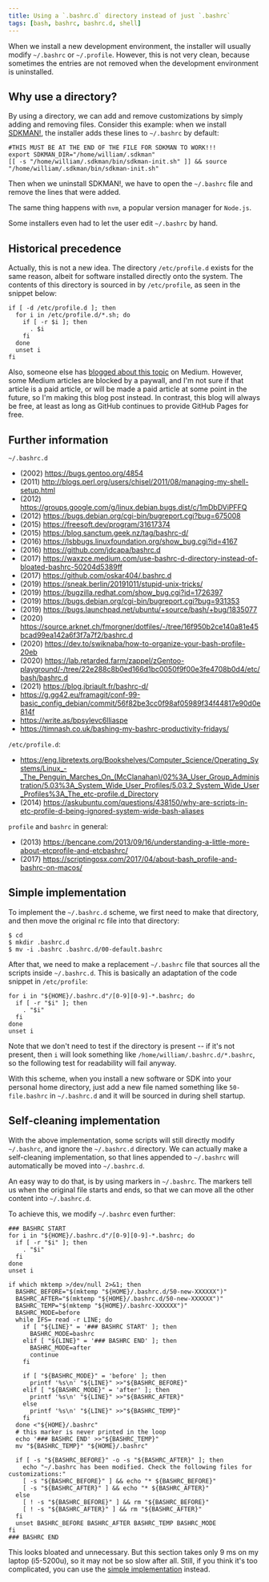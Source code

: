 ```yaml
---
title: Using a `.bashrc.d` directory instead of just `.bashrc`
tags: [bash, bashrc, bashrc.d, shell]
---
```


When we install a new development environment, the installer will usually modify `~/.bashrc` or `~/.profile`. However, this is not very clean, because sometimes the entries are not removed when the development environment is uninstalled.

<!-- truncate -->

## Why use a directory?

By using a directory, we can add and remove customizations by simply adding and removing files. Consider this example: when we install [SDKMAN!](https://sdkman.io/), the installer adds these lines to `~/.bashrc` by default:

```shell
#THIS MUST BE AT THE END OF THE FILE FOR SDKMAN TO WORK!!!
export SDKMAN_DIR="/home/william/.sdkman"
[[ -s "/home/william/.sdkman/bin/sdkman-init.sh" ]] && source "/home/william/.sdkman/bin/sdkman-init.sh"
```

Then when we uninstall SDKMAN!, we have to open the `~/.bashrc` file and remove the lines that were added.

The same thing happens with `nvm`, a popular version manager for `Node.js`.

Some installers even had to let the user edit `~/.bashrc` by hand.

## Historical precedence

Actually, this is not a new idea. The directory `/etc/profile.d` exists for the same reason, albeit for software installed directly onto the system. The contents of this directory is sourced in by `/etc/profile`, as seen in the snippet below:

```shell
if [ -d /etc/profile.d ]; then
  for i in /etc/profile.d/*.sh; do
    if [ -r $i ]; then
      . $i
    fi
  done
  unset i
fi
```

Also, someone else has [blogged about this topic](https://waxzce.medium.com/use-bashrc-d-directory-instead-of-bloated-bashrc-50204d5389ff) on Medium. However, some Medium articles are blocked by a paywall, and I'm not sure if that article is a paid article, or will be made a paid article at some point in the future, so I'm making this blog post instead. In contrast, this blog will always be free, at least as long as GitHub continues to provide GitHub Pages for free.

## Further information

`~/.bashrc.d`

- (2002) https://bugs.gentoo.org/4854
- (2011) http://blogs.perl.org/users/chisel/2011/08/managing-my-shell-setup.html
- (2012) https://groups.google.com/g/linux.debian.bugs.dist/c/1mDbDViPFFQ
- (2012) https://bugs.debian.org/cgi-bin/bugreport.cgi?bug=675008
- (2015) https://freesoft.dev/program/31617374
- (2015) https://blog.sanctum.geek.nz/tag/bashrc-d/
- (2016) https://lsbbugs.linuxfoundation.org/show_bug.cgi?id=4167
- (2016) https://github.com/jdcapa/bashrc.d
- (2017) https://waxzce.medium.com/use-bashrc-d-directory-instead-of-bloated-bashrc-50204d5389ff
- (2017) https://github.com/oskar404/.bashrc.d
- (2019) https://sneak.berlin/20191011/stupid-unix-tricks/
- (2019) https://bugzilla.redhat.com/show_bug.cgi?id=1726397
- (2019) https://bugs.debian.org/cgi-bin/bugreport.cgi?bug=931353
- (2019) https://bugs.launchpad.net/ubuntu/+source/bash/+bug/1835077
- (2020) https://source.arknet.ch/fmorgner/dotfiles/-/tree/16f950b2ce140a81e45bcad99ea142a6f3f7a7f2/bashrc.d
- (2020) https://dev.to/swiknaba/how-to-organize-your-bash-profile-20eb
- (2020) https://lab.retarded.farm/zappel/zGentoo-playground/-/tree/22e288c8b0ed166d1bc0050f9f00e3fe4708b0d4/etc/bash/bashrc.d
- (2021) https://blog.jbriault.fr/bashrc-d/
- https://g.gg42.eu/framagit/conf-99-basic_config_debian/commit/56f82be3cc0f98af05989f34f44817e90d0e814f
- https://write.as/bpsylevc6lliaspe
- https://timnash.co.uk/bashing-my-bashrc-productivity-fridays/


`/etc/profile.d`:

- https://eng.libretexts.org/Bookshelves/Computer_Science/Operating_Systems/Linux_-_The_Penguin_Marches_On_(McClanahan)/02%3A_User_Group_Administration/5.03%3A_System_Wide_User_Profiles/5.03.2_System_Wide_User_Profiles%3A_The_etc-profile.d_Directory
- (2014) https://askubuntu.com/questions/438150/why-are-scripts-in-etc-profile-d-being-ignored-system-wide-bash-aliases


`profile` and `bashrc` in general:

- (2013) https://bencane.com/2013/09/16/understanding-a-little-more-about-etcprofile-and-etcbashrc/
- (2017) https://scriptingosx.com/2017/04/about-bash_profile-and-bashrc-on-macos/

## Simple implementation

To implement the `~/.bashrc.d` scheme, we first need to make that directory, and then move the original rc file into that directory:

```shell
$ cd
$ mkdir .bashrc.d
$ mv -i .bashrc .bashrc.d/00-default.bashrc
```

After that, we need to make a replacement `~/.bashrc` file that sources all the scripts inside `~/.bashrc.d`. This is basically an adaptation of the code snippet in `/etc/profile`:

```shell
for i in "${HOME}/.bashrc.d"/[0-9][0-9]-*.bashrc; do
  if [ -r "$i" ]; then
    . "$i"
  fi
done
unset i
```

Note that we don't need to test if the directory is present -- if it's not present, then `i` will look something like `/home/william/.bashrc.d/*.bashrc`, so the following test for readability will fail anyway.

With this scheme, when you install a new software or SDK into your personal home directory, just add a new file named something like `50-file.bashrc` in `~/.bashrc.d` and it will be sourced in during shell startup.

## Self-cleaning implementation

With the above implementation, some scripts will still directly modify `~/.bashrc`, and ignore the `~/.bashrc.d` directory. We can actually make a self-cleaning implementation, so that lines appended to `~/.bashrc` will automatically be moved into `~/.bashrc.d`.

An easy way to do that, is by using markers in `~/.bashrc`. The markers tell us when the original file starts and ends, so that we can move all the other content into `~/.bashrc.d`.

To achieve this, we modify `~/.bashrc` even further:

```shell
### BASHRC START
for i in "${HOME}/.bashrc.d"/[0-9][0-9]-*.bashrc; do
  if [ -r "$i" ]; then
    . "$i"
  fi
done
unset i

if which mktemp >/dev/null 2>&1; then
  BASHRC_BEFORE="$(mktemp "${HOME}/.bashrc.d/50-new-XXXXXX")"
  BASHRC_AFTER="$(mktemp "${HOME}/.bashrc.d/50-new-XXXXXX")"
  BASHRC_TEMP="$(mktemp "${HOME}/.bashrc-XXXXXX")"
  BASHRC_MODE=before
  while IFS= read -r LINE; do
    if [ "${LINE}" = '### BASHRC START' ]; then
      BASHRC_MODE=bashrc
    elif [ "${LINE}" = '### BASHRC END' ]; then
      BASHRC_MODE=after
      continue
    fi

    if [ "${BASHRC_MODE}" = 'before' ]; then
      printf '%s\n' "${LINE}" >>"${BASHRC_BEFORE}"
    elif [ "${BASHRC_MODE}" = 'after' ]; then
      printf '%s\n' "${LINE}" >>"${BASHRC_AFTER}"
    else
      printf '%s\n' "${LINE}" >>"${BASHRC_TEMP}"
    fi
  done <"${HOME}/.bashrc"
  # this marker is never printed in the loop
  echo '### BASHRC END' >>"${BASHRC_TEMP}"
  mv "${BASHRC_TEMP}" "${HOME}/.bashrc"

  if [ -s "${BASHRC_BEFORE}" -o -s "${BASHRC_AFTER}" ]; then
    echo "~/.bashrc has been modified. Check the following files for customizations:"
    [ -s "${BASHRC_BEFORE}" ] && echo "* ${BASHRC_BEFORE}"
    [ -s "${BASHRC_AFTER}" ] && echo "* ${BASHRC_AFTER}"
  else
    [ ! -s "${BASHRC_BEFORE}" ] && rm "${BASHRC_BEFORE}"
    [ ! -s "${BASHRC_AFTER}" ] && rm "${BASHRC_AFTER}"
  fi
  unset BASHRC_BEFORE BASHRC_AFTER BASHRC_TEMP BASHRC_MODE
fi
### BASHRC END
```

This looks bloated and unnecessary. But this section takes only 9 ms on my laptop (i5-5200u), so it may not be so slow after all. Still, if you think it's too complicated, you can use the [simple implementation](#simple-implementation) instead.

